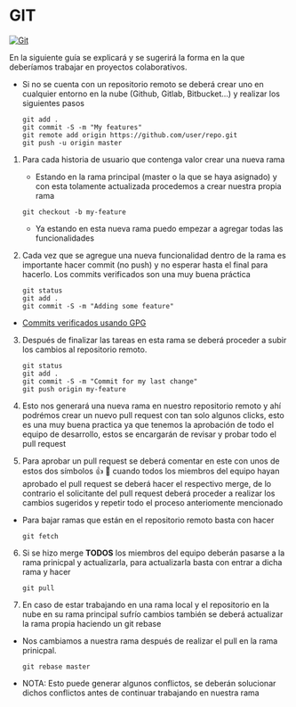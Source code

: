 # GIT

[![Git](https://www.git-tower.com/learn/content/01-git/01-ebook/en/01-command-line/04-remote-repositories/01-introduction/basic-remote-workflow.png)](https://git-scm.com/)

En la siguiente guía se explicará y se sugerirá la forma en la que deberíamos trabajar en proyectos colaborativos.

- Si no se cuenta con un repositorio remoto se deberá crear uno en cualquier entorno en la nube (Github, Gitlab, Bitbucket...) y realizar los siguientes pasos
    ```
    git add .
    git commit -S -m "My features"
    git remote add origin https://github.com/user/repo.git
    git push -u origin master
    ``` 


1. Para cada historia de usuario que contenga valor crear una nueva rama
    - Estando en la rama principal (master o la que se haya asignado) y con esta tolamente actualizada procedemos a crear nuestra propia rama
    ```
    git checkout -b my-feature
    ```
    - Ya estando en esta nueva rama puedo empezar a agregar todas las funcionalidades

2. Cada vez que se agregue una nueva funcionalidad dentro de la rama es importante hacer commit (no push) y no esperar hasta el final para hacerlo. Los commits verificados son una muy buena práctica

    ```
    git status
    git add .
    git commit -S -m "Adding some feature"
    ```

- [Commits verificados usando GPG](https://help.github.com/articles/signing-commits-using-gpg/)

3. Después de finalizar las tareas en esta rama se deberá proceder a subir los cambios al repositorio remoto.

    ````
    git status
    git add .
    git commit -S -m "Commit for my last change"
    git push origin my-feature
    ````
    
4. Esto nos generará una nueva rama en nuestro repositorio remoto y ahí podrémos crear un nuevo pull request con tan solo algunos clicks, esto es una muy buena practica ya que tenemos la aprobación de todo el equipo de desarrollo, estos se encargarán de revisar y probar todo el pull request

5. Para aprobar un pull request se deberá comentar en este con unos de estos dos símbolos 👍   🚢 cuando todos los miembros del equipo hayan aprobado el pull request se deberá hacer el respectivo merge, de lo contrario el solicitante del pull request deberá proceder a realizar los cambios sugeridos y repetir todo el proceso anteriomente mencionado

- Para bajar ramas que están en el repositorio remoto basta con hacer
  ```
  git fetch
  ```
    
6. Si se hizo merge **TODOS** los miembros del equipo deberán pasarse a la rama prinicpal y actualizarla, para actualizarla basta con entrar a dicha rama y hacer
    ````
    git pull
    ````

7. En caso de estar trabajando en una rama local y el repositorio en la nube en su rama principal sufrío cambios también se deberá actualizar la rama propia haciendo un git rebase

- Nos cambiamos a nuestra rama después de realizar el pull en la rama prinicpal.
    ````
    git rebase master
    ````
    
- NOTA: Esto puede generar algunos conflictos, se deberán solucionar dichos conflictos antes de continuar trabajando en nuestra rama





